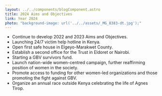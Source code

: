 ```yaml
---
layout: ../../components/blogComponent.astro
title: 2024 Aims and Objectives
link: Year 2024
photo: "background-image: url('../../assets/_MG_8383-dt.jpg');"
---
```


- Continue to develop 2022 and 2023 Aims and Objectives.
- Launching 24/7 victim help hotline in Kenya.
- Open first safe house in Elgeyo-Marakwet County.
- Establish a second office for the Trust in Eldoret or Nairobi.
- Starting a GBV survivors fund.
- Launch nation-wide women-centred campaign, further reaffirming position of women in the society.
- Promote access to funding for other women-led organizations and those promoting the fight against GBV.
- Organize an annual race outside Kenya celebrating the life of Agnes Tirop.